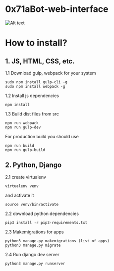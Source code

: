 # 0x71aBot-web-interface
![Alt text](https://pp.userapi.com/c840238/v840238567/39904/M5dnrzm6_Dc.jpg "index page snapshot")

# How to install?
## 1. JS, HTML, CSS, etc.
1.1 Download gulp, webpack for your system
```console
sudo npm install gulp-cli -g
sudo npm install webpack -g
```
1.2 Install js dependencies
```console
npm install
```
1.3 Build dist files from src
```console
npm run webpack
npm run gulp-dev
```
For production build you should use
```console
npm run build
npm run gulp-build
```
## 2. Python, Django
2.1 create virtualenv
```console
virtualenv venv
```
and activate it
```console
source venv/bin/activate
```
2.2 download python dependencies
```console
pip3 install -r pip3-requirements.txt
```
2.3 Makemigrations for apps
```console
python3 manage.py makemigrations (list of apps)
python3 manage.py migrate
```
2.4 Run django dev server
```console
python3 manage.py runserver
```

